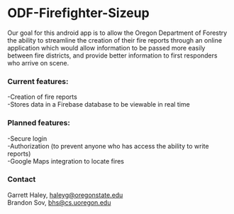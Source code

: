 # ODF-Firefighter-Sizeup
Our goal for this android app is to allow the Oregon Department of Forestry the ability to streamline the creation of their fire reports through an online application which would allow information to be passed more easily between fire districts, and provide better information to first responders who arrive on scene.

### Current features: ###
-Creation of fire reports </br>
-Stores data in a Firebase database to be viewable in real time</br>

### Planned features: ###
-Secure login</br>
-Authorization (to prevent anyone who has access the ability to write reports)</br>
-Google Maps integration to locate fires</br>

### Contact ###
Garrett Haley, haleyg@oregonstate.edu </br>
Brandon Sov, bhs@cs.uoregon.edu </br>
